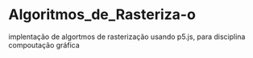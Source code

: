 # Algoritmos_de_Rasteriza-o
implentação de algortmos de rasterização usando p5.js, para disciplina compoutação gráfica

